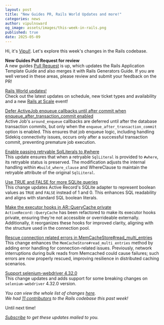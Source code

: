 ```yaml
---
layout: post
title: "New Guides PR, Rails World Updates and more!"
categories: news
author: vipulnsward
og_image: assets/images/this-week-in-rails.png
published: true
date: 2025-05-09
---
```


Hi, it's [Vipul!](https://www.saeloun.com/team/vipul/). Let's explore this week's changes in the Rails codebase.

**New Guides Pull Request for review**  
A new guides [Pull Request](https://github.com/rails/rails/pull/55020) is up, which updates the Rails Application Template Guide and also merges it with Rails Generators Guide.
If you are well versed in these areas, please review and submit your feedback on the PR!

[Rails World updates!](https://rubyonrails.org/2025/5/6/rails-world-2025-two-big-updates)  
Check out the latest updates on schedule, new ticket types and availability and a new [Rails at Scale](https://rubyonrails.org/world/2025/rails_at_scale) event!

[Defer ActiveJob enqueue callbacks until after commit when enqueue_after_transaction_commit enabled](https://github.com/rails/rails/pull/55004)  
Active Job's `around_enqueue` callbacks are deferred until after the database transaction commits, but only when the `enqueue_after_transaction_commit` option is enabled. 
This ensures that job enqueue logic, including handling Sidekiq connectivity issues, occurs only after a successful transaction commit, preventing premature job execution.

[Enable passing retryable SqlLiterals to #where](https://github.com/rails/rails/pull/54951)  
This update ensures that when a retryable `SqlLiteral` is provided to `#where`, its retryable status is preserved. The modification adjusts the internal handling within `#build_where_clause` and WhereClause to maintain the retryable attribute of the original `SqlLiteral`.

[Use TRUE and FALSE for more SQLite queries](https://github.com/rails/rails/pull/55015)  
This change updates Active Record's SQLite adapter to represent boolean values as `TRUE` and `FALSE` instead of 1 and 0. This enhances SQL readability and aligns with standard SQL boolean literals.

[Make the executor hooks in AR::QueryCache private](https://github.com/rails/rails/pull/55007)  
`ActiveRecord::QueryCache` has been refactored to make its executor hooks private, ensuring they're not accessible or overrideable externally. Additionally, it reorganizes these hooks for improved clarity, aligning with the structure used in the connection pool.

[Rescue connection related errors in MemCacheStore#read_multi_entries](https://github.com/rails/rails/pull/55000)  
This change enhances the `MemCacheStore#read_multi_entries` method by adding error handling for connection-related issues. Previously, network interruptions during bulk reads from Memcached could cause failures; such errors are now properly rescued, improving resilience in distributed caching scenarios.

[Support selenium-webdriver 4.32.0](https://github.com/rails/rails/commit/8819ab5ba521ed93504a0797e2a5ef74081e4c0c)  
This change updates and adds support for some breaking changes on `selenium-webdriver` 4.32.0 version.

_You can view the whole list of changes [here](https://github.com/rails/rails/compare/@%7B2025-05-02%7D...main@%7B2025-05-09%7D)._  
_We had [11 contributors](https://contributors.rubyonrails.org/contributors/in-time-window/20250502-20250509) to the Rails codebase this past week!_

Until next time!

_[Subscribe](https://world.hey.com/this.week.in.rails) to get these updates mailed to you._

